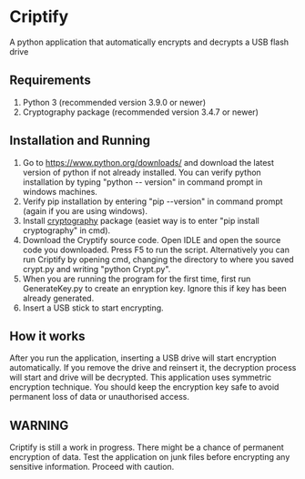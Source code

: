 # Criptify
A python application that automatically encrypts and decrypts a USB flash drive

## Requirements
1. Python 3 (recommended version 3.9.0 or newer)
2. Cryptography package (recommended version 3.4.7 or newer)

## Installation and Running
1. Go to https://www.python.org/downloads/ and download the latest version of python if not already installed. You can verify python installation by typing "python -- version" in command prompt in windows machines.
2. Verify pip installation by entering "pip --version" in command prompt (again if you are using windows).
3. Install [cryptography](https://pypi.org/project/cryptography/) package (easiet way is to enter "pip install cryptography" in cmd).
4. Download the Cryptify source code. Open IDLE and open the source code you downloaded. Press F5 to run the script. Alternatively you can run Criptify by opening cmd, changing the directory to where you saved crypt.py and writing "python Crypt.py".
5. When you are running the program for the first time, first run GenerateKey.py to create an enryption key. Ignore this if key has been already generated.
6. Insert a USB stick to start encrypting.

## How it works
After you run the application, inserting a USB drive will start encryption automatically. If you remove the drive and reinsert it, the decryption process will start and drive will be decrypted. This application uses symmetric encryption technique. You should keep the encryption key safe to avoid permanent loss of data or unauthorised access.

## WARNING
Criptify is still a work in progress. There might be a chance of permanent encryption of data. Test the application on junk files before encrypting any sensitive information. Proceed with caution.
